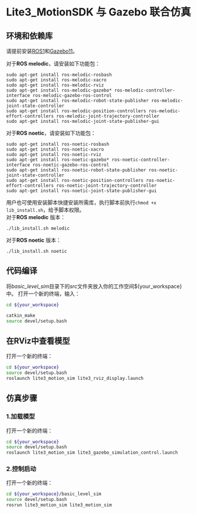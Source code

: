 Lite3_MotionSDK 与 Gazebo 联合仿真
=====

## 环境和依赖库
请提前安装[ROS1](https://www.ros.org/blog/getting-started/#)和[Gazebo11](https://gazebosim.org/docs)。

对于**ROS melodic**，请安装如下功能包：
```
sudo apt-get install ros-melodic-rosbash
sudo apt-get install ros-melodic-xacro
sudo apt-get install ros-melodic-rviz
sudo apt-get install ros-melodic-gazebo* ros-melodic-controller-interface ros-melodic-gazebo-ros-control
sudo apt-get install ros-melodic-robot-state-publisher ros-melodic-joint-state-controller 
sudo apt-get install ros-melodic-position-controllers ros-melodic-effort-controllers ros-melodic-joint-trajectory-controller
sudo apt-get install ros-melodic-joint-state-publisher-gui
```

对于**ROS noetic**，请安装如下功能包：
```
sudo apt-get install ros-noetic-rosbash
sudo apt-get install ros-noetic-xacro
sudo apt-get install ros-noetic-rviz
sudo apt-get install ros-noetic-gazebo* ros-noetic-controller-interface ros-noetic-gazebo-ros-control
sudo apt-get install ros-noetic-robot-state-publisher ros-noetic-joint-state-controller 
sudo apt-get install ros-noetic-position-controllers ros-noetic-effort-controllers ros-noetic-joint-trajectory-controller
sudo apt-get install ros-noetic-joint-state-publisher-gui
```

用户也可使用安装脚本快捷安装所需库，执行脚本前执行`chmod +x lib_install.sh`，给予脚本权限。  
对于**ROS melodic** 版本：
```
./lib_install.sh melodic
```

对于**ROS noetic** 版本：
```
./lib_install.sh noetic
```

## 代码编译
将*basic_level_sim*目录下的*src*文件夹放入你的工作空间${your_workspace}中。
打开一个新的终端，输入：
```bash
cd ${your_workspace}

catkin_make
source devel/setup.bash
```

## 在RViz中查看模型
打开一个新的终端：
```bash
cd ${your_workspace}
source devel/setup.bash
roslaunch lite3_motion_sim lite3_rviz_display.launch
```

## 仿真步骤
### 1.加载模型 ###
打开一个新的终端：
```bash
cd ${your_workspace}
source devel/setup.bash
roslaunch lite3_motion_sim lite3_gazebo_simulation_control.launch
```

### 2.控制启动 ###
打开一个新的终端：
```bash
cd ${your_workspace}/basic_level_sim
source devel/setup.bash
rosrun lite3_motion_sim lite3_motion_sim

```